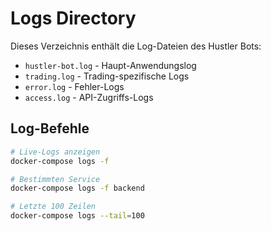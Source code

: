 # Logs Directory

Dieses Verzeichnis enthält die Log-Dateien des Hustler Bots:

- `hustler-bot.log` - Haupt-Anwendungslog
- `trading.log` - Trading-spezifische Logs  
- `error.log` - Fehler-Logs
- `access.log` - API-Zugriffs-Logs

## Log-Befehle

```bash
# Live-Logs anzeigen
docker-compose logs -f

# Bestimmten Service
docker-compose logs -f backend

# Letzte 100 Zeilen
docker-compose logs --tail=100
```
